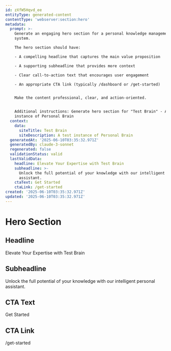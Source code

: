 ```yaml
---
id: zXfW5Hqvd_ee
entityType: generated-content
contentType: 'webserver:section:hero'
metadata:
  prompt: >-
    Generate an engaging hero section for a personal knowledge management
    system. 

    The hero section should have:

    - A compelling headline that captures the main value proposition

    - A supporting subheadline that provides more context

    - Clear call-to-action text that encourages user engagement

    - An appropriate CTA link (typically /dashboard or /get-started)


    Make the content professional, clear, and action-oriented.


    Additional instructions: Generate hero section for "Test Brain" - A test
    instance of Personal Brain
  context:
    data:
      siteTitle: Test Brain
      siteDescription: A test instance of Personal Brain
  generatedAt: '2025-06-10T03:35:32.971Z'
  generatedBy: claude-3-sonnet
  regenerated: false
  validationStatus: valid
  lastValidData:
    headline: Elevate Your Expertise with Test Brain
    subheadline: >-
      Unlock the full potential of your knowledge with our intelligent personal
      assistant.
    ctaText: Get Started
    ctaLink: /get-started
created: '2025-06-10T03:35:32.971Z'
updated: '2025-06-10T03:35:32.971Z'
---
```

# Hero Section

## Headline
Elevate Your Expertise with Test Brain

## Subheadline
Unlock the full potential of your knowledge with our intelligent personal assistant.

## CTA Text
Get Started

## CTA Link
/get-started
